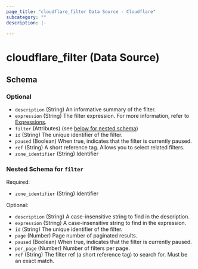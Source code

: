 ```yaml
---
page_title: "cloudflare_filter Data Source - Cloudflare"
subcategory: ""
description: |-
  
---
```


# cloudflare_filter (Data Source)




<!-- schema generated by tfplugindocs -->
## Schema

### Optional

- `description` (String) An informative summary of the filter.
- `expression` (String) The filter expression. For more information, refer to [Expressions](https://developers.cloudflare.com/ruleset-engine/rules-language/expressions/).
- `filter` (Attributes) (see [below for nested schema](#nestedatt--filter))
- `id` (String) The unique identifier of the filter.
- `paused` (Boolean) When true, indicates that the filter is currently paused.
- `ref` (String) A short reference tag. Allows you to select related filters.
- `zone_identifier` (String) Identifier

<a id="nestedatt--filter"></a>
### Nested Schema for `filter`

Required:

- `zone_identifier` (String) Identifier

Optional:

- `description` (String) A case-insensitive string to find in the description.
- `expression` (String) A case-insensitive string to find in the expression.
- `id` (String) The unique identifier of the filter.
- `page` (Number) Page number of paginated results.
- `paused` (Boolean) When true, indicates that the filter is currently paused.
- `per_page` (Number) Number of filters per page.
- `ref` (String) The filter ref (a short reference tag) to search for. Must be an exact match.


